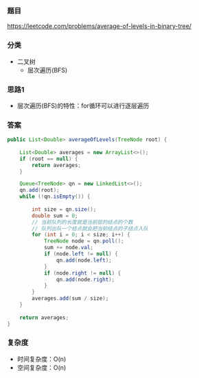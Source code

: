 ### 题目
https://leetcode.com/problems/average-of-levels-in-binary-tree/

### 分类
* 二叉树
    * 层次遍历(BFS)

### 思路1
* 层次遍历(BFS)的特性：for循环可以进行逐层遍历

### 答案
```java
public List<Double> averageOfLevels(TreeNode root) {
    
    List<Double> averages = new ArrayList<>();
    if (root == null) {
        return averages;
    }

    Queue<TreeNode> qn = new LinkedList<>();
    qn.add(root);
    while (!qn.isEmpty()) {
        
        int size = qn.size();
        double sum = 0;
        // 当前队列的长度就是当前层的结点的个数
        // 队列出队一个结点就会把当前结点的子结点入队
        for (int i = 0; i < size; i++) {
            TreeNode node = qn.poll();
            sum += node.val;
            if (node.left != null) {
                qn.add(node.left);
            }
            if (node.right != null) {
                qn.add(node.right);
            }
        }
        averages.add(sum / size);
    }
    
    return averages;
}
```

### 复杂度
* 时间复杂度：O(n)
* 空间复杂度：O(n)
